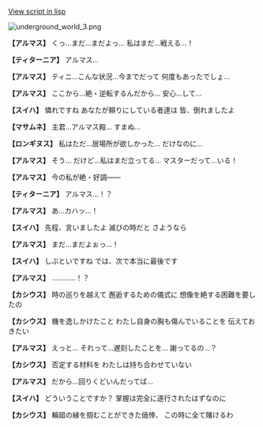 [View script in lisp](../scripts/101205043.txt)

![underground_world_3.png](../images/backgrounds/underground_world_3.png)

**【アルマス】**
くっ…まだ…まだよっ…
私はまだ…戦える…！

**【ティターニア】**
アルマス…

**【アルマス】**
ティニ…こんな状況…今までだって
何度もあったでしょ…

**【アルマス】**
ここから…絶・逆転するんだから…
安心…して…

**【スイハ】**
憐れですね
あなたが頼りにしている者達は
皆、倒れましたよ

**【マサムネ】**
主君…アルマス殿…
すまぬ…

**【ロンギヌス】**
私はただ…居場所が欲しかった…
だけなのに…

**【アルマス】**
そう…
だけど…私はまだ立ってる…
マスターだって…いる！

**【アルマス】**
今の私が絶・好調――

**【ティターニア】**
アルマス…！？

**【アルマス】**
あ…カハッ…！

**【スイハ】**
先程、言いましたよ
滅びの時だと
さようなら

**【アルマス】**
まだ…まだよぉっ…！

**【スイハ】**
しぶといですね
では、次で本当に最後です

**【アルマス】**
…………！？

**【カシウス】**
時の巡りを越えて
邂逅するための儀式に
想像を絶する困難を要したの

**【カシウス】**
機を逸しかけたこと
わたし自身の胸も傷んでいることを
伝えておきたい

**【アルマス】**
えっと…
それって…遅刻したことを…
謝ってるの…？

**【カシウス】**
否定する材料を
わたしは持ち合わせていない

**【アルマス】**
だから…回りくどいんだってば…

**【スイハ】**
どういうことですか？
掌握は完全に遂行されたはずなのに

**【カシウス】**
輪廻の縁を掴むことができた僥倖、
この時に全て賭けるわ